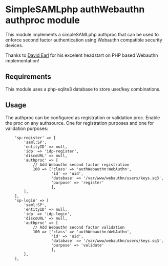 # SimpleSAMLphp authWebauthn authproc module

This module implements a simpleSAMLphp authproc that can be used to enforce second factor authentication using Webauthn compatible security devices.

Thanks to [David Earl](https://github.com/davidearl/webauthn) for his excelent headstart on PHP based Webauthn implementation!

## Requirements
This module uses a php-sqlite3 database to store user/key combinations.

## Usage
The authproc can be configured as registration or validation proc. Enable the proc on any authsource. One for registration purposes and one for validation purposes:

```
    'sp-register' => [
        'saml:SP',
        'entityID' => null,
        'idp' => 'idp-register',
        'discoURL' => null,
        'authproc' => [
            // Add Webauthn second factor registration
            100 => ['class' => 'authWebauthn:WebAuthn',
                    'id' => 'uid',
                    'database' => '/var/www/webauthn/users/keys.sq3',
                    'purpose' => 'register'
                    ],
        ],
    ],
    'sp-login' => [
        'saml:SP',
        'entityID' => null,
        'idp' => 'idp-login',
        'discoURL' => null,
        'authproc' => [
            // Add Webauthn second factor validation
            100 => ['class' => 'authWebauthn:WebAuthn',
                    'id' => 'uid',
                    'database' => '/var/www/webauthn/users/keys.sq3',
                    'purpose' => 'validate'
                    ],
        ],
    ],
```

